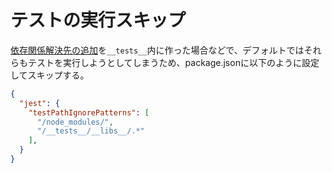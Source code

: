 # テストの実行スキップ

[依存関係解決先の追加](./依存関係解決先の追加.md)を`__tests__`内に作った場合などで、デフォルトではそれらもテストを実行しようとしてしまうため、package.jsonに以下のように設定してスキップする。
```json
{
  "jest": {
    "testPathIgnorePatterns": [
      "/node_modules/",
      "/__tests__/__libs__/.*"
    ],
  }
}
```
